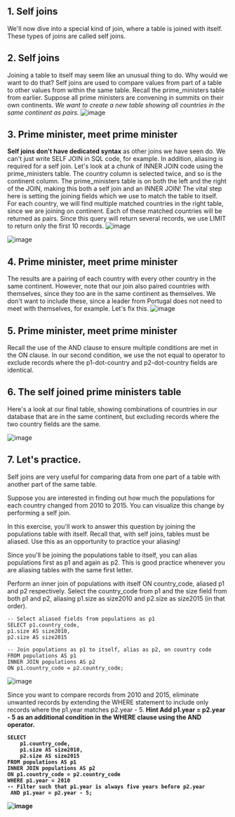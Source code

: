 
## 1. Self joins

We'll now dive into a special kind of join, where a table is joined with itself. These types of joins are called self joins.

## 2. Self joins

Joining a table to itself may seem like an unusual thing to do. Why would we want to do that? Self joins are used to compare values from part of a table to other values from within the same table. Recall the prime_ministers table from earlier. Suppose all prime ministers are convening in summits on their own continents.<i> We want to create a new table showing all countries in the same continent as pairs.</i>
![image](https://user-images.githubusercontent.com/118057504/234260472-ce3282ac-23a2-4bc3-b494-7ccbe560ccea.png)


## 3. Prime minister, meet prime minister

<b>Self joins don't have dedicated syntax</b> as other joins we have seen do. We can't just write SELF JOIN in SQL code, for example. In addition, aliasing is required for a self join.
Let's look at a chunk of INNER JOIN code using the prime_ministers table. The country column is selected twice, and so is the continent column. The prime_ministers table is on both the left and the right of the JOIN, making this both a self join and an INNER JOIN! The vital step here is setting the joining fields which we use to match the table to itself. For each country, we will find multiple matched countries in the right table, since we are joining on continent. Each of these matched countries will be returned as pairs. Since this query will return several records, we use LIMIT to return only the first 10 records.
![image](https://user-images.githubusercontent.com/118057504/234261002-cf4c984e-8d94-47d1-bea2-4dbe5fe0b688.png)

![image](https://user-images.githubusercontent.com/118057504/234261333-d50a1192-b018-4195-94de-dc04128bd026.png)

## 4. Prime minister, meet prime minister

The results are a pairing of each country with every other country in the same continent. However, note that our join also paired countries with themselves, since they too are in the same continent as themselves. We don't want to include these, since a leader from Portugal does not need to meet with themselves, for example. Let's fix this.
![image](https://user-images.githubusercontent.com/118057504/234261588-1d4f90e0-12c8-4b31-8178-aea454ed5bfd.png)


## 5. Prime minister, meet prime minister

Recall the use of the AND clause to ensure multiple conditions are met in the ON clause. In our second condition, we use the not equal to operator to exclude records where the p1-dot-country and p2-dot-country fields are identical.

## 6. The self joined prime ministers table

Here's a look at our final table, showing combinations of countries in our database that are in the same continent, but excluding records where the two country fields are the same.

![image](https://user-images.githubusercontent.com/118057504/234261665-f5ce7209-c9b1-4932-aedb-f1ba29ccdd32.png)

## 7. Let's practice.

Self joins are very useful for comparing data from one part of a table with another part of the same table.

Suppose you are interested in finding out how much the populations for each country changed from 2010 to 2015. You can visualize this change by performing a self join.

In this exercise, you'll work to answer this question by joining the populations table with itself. Recall that, with self joins, tables must be aliased. Use this as an opportunity to practice your aliasing!

Since you'll be joining the populations table to itself, you can alias populations first as p1 and again as p2. This is good practice whenever you are aliasing tables with the same first letter.

Perform an inner join of populations with itself ON country_code, aliased p1 and p2 respectively.
Select the country_code from p1 and the size field from both p1 and p2, aliasing p1.size as size2010 and p2.size as size2015 (in that order).
```
-- Select aliased fields from populations as p1
SELECT p1.country_code,
p1.size AS size2010,
p2.size AS size2015

-- Join populations as p1 to itself, alias as p2, on country code
FROM populations AS p1
INNER JOIN populations AS p2
ON p1.country_code = p2.country_code;
```

![image](https://user-images.githubusercontent.com/118057504/234262767-6bfa2416-956e-4dbd-8c28-fffad6daf945.png)

Since you want to compare records from 2010 and 2015, eliminate unwanted records by extending the WHERE statement to include only records where the p1.year matches p2.year - 5.
<b>Hint<b/>
Add p1.year = p2.year - 5 as an additional condition in the WHERE clause using the AND operator.
  
```
SELECT 
	p1.country_code, 
    p1.size AS size2010, 
    p2.size AS size2015
FROM populations AS p1
INNER JOIN populations AS p2
ON p1.country_code = p2.country_code
WHERE p1.year = 2010
-- Filter such that p1.year is always five years before p2.year
 AND p1.year = p2.year - 5;
  ```
  
  ![image](https://user-images.githubusercontent.com/118057504/234263168-296cf22d-0437-443a-865d-e3e34692f634.png)

  

